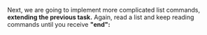Next, we are going to implement more complicated list commands, **extending the previous task.** Again, read a list and keep reading commands until you receive **"end":**
